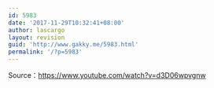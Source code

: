 ```yaml
---
id: 5983
date: '2017-11-29T10:32:41+08:00'
author: lascargo
layout: revision
guid: 'http://www.gakky.me/5983.html'
permalink: '/?p=5983'
---
```


Source：<https://www.youtube.com/watch?v=d3D06wpvgnw>
